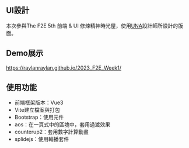 ## UI設計
本次參與The F2E 5th 前端 & UI 修煉精神時光屋，使用[UNA](https://2023.thef2e.com/users/12061579704041516830)設計師所設計的版面。

## Demo展示
https://raylanraylan.github.io/2023_F2E_Week1/


## 使用功能
- 前端框架版本：Vue3
- Vite建立檔案與打包
- Bootstrap：使用元件
- aos：在一頁式中的區塊中，套用過渡效果
- counterup2：套用數字計算動畫
- splidejs：使用輪播套件
